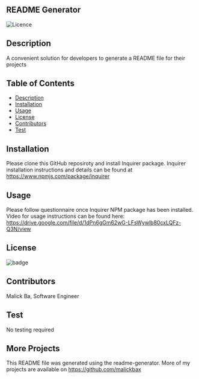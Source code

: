 ## README Generator
![Licence](http://img.shields.io/badge/license-MIT-blue.svg)

## Description
A convenient solution for developers to generate a README file for their projects

## Table of Contents
- [Description](#description)
- [Installation](#installation)
- [Usage](#usage)
- [License](#license)
- [Contributors](#contributors)
- [Test](#test)

## Installation
Please clone this GitHub reposiroty and install Inquirer package. Inquirer installation instructions and details can be found at https://www.npmjs.com/package/inquirer

## Usage
Please follow questionnaire once Inquirer NPM package has been installed.
Video for usage instructions can be found here: https://drive.google.com/file/d/1dPn6gGm62wG-LFsWywlb80cxLQFz-Q3N/view

## License
![badge](https://img.shields.io/badge/license-MIT-brightgreen)

## Contributors
Malick Ba, Software Engineer

## Test
No testing required

## More Projects
This README file was generated using the readme-generator. More of my projects are available on https://github.com/malickbax

